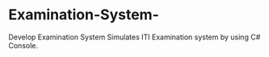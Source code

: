 # Examination-System-
Develop Examination System Simulates ITI Examination system by using C# Console.
